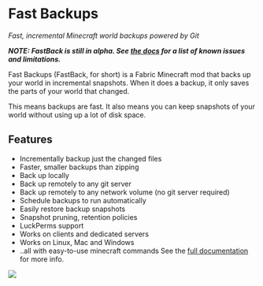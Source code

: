 # Fast Backups

*Fast, incremental Minecraft world backups powered by Git*

***NOTE: FastBack is still in alpha.  See [the docs]( https://pcal43.github.io/fastback/#current-limitations) for a list of known issues and limitations.***


Fast Backups (FastBack, for short) is a Fabric Minecraft mod that backs up your world in incremental snapshots.  When it does a backup, it only saves the parts of your world that changed.  

This means backups are fast.  It also means you can keep snapshots of your world without using up a lot
of disk space.

## Features

* Incrementally backup just the changed files
* Faster, smaller backups than zipping
* Back up locally
* Back up remotely to any git server
* Back up remotely to any network volume (no git server required)
* Schedule backups to run automatically
* Easily restore backup snapshots
* Snapshot pruning, retention policies
* LuckPerms support
* Works on clients and dedicated servers
* Works on Linux, Mac and Windows 
* ..all with easy-to-use minecraft commands
See the [full documentation](https://pcal43.github.io/fastback) for more info.

![](https://pcal43.github.io/fastback/savescreen_animation.gif)
